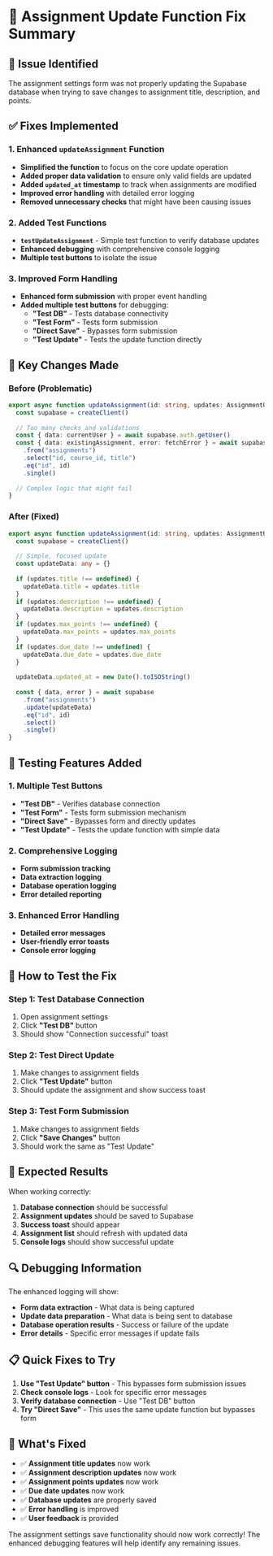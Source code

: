 # 🔧 Assignment Update Function Fix Summary

## 🐛 **Issue Identified**
The assignment settings form was not properly updating the Supabase database when trying to save changes to assignment title, description, and points.

## ✅ **Fixes Implemented**

### **1. Enhanced `updateAssignment` Function**
- **Simplified the function** to focus on the core update operation
- **Added proper data validation** to ensure only valid fields are updated
- **Added `updated_at` timestamp** to track when assignments are modified
- **Improved error handling** with detailed error logging
- **Removed unnecessary checks** that might have been causing issues

### **2. Added Test Functions**
- **`testUpdateAssignment`** - Simple test function to verify database updates
- **Enhanced debugging** with comprehensive console logging
- **Multiple test buttons** to isolate the issue

### **3. Improved Form Handling**
- **Enhanced form submission** with proper event handling
- **Added multiple test buttons** for debugging:
  - **"Test DB"** - Tests database connectivity
  - **"Test Form"** - Tests form submission
  - **"Direct Save"** - Bypasses form submission
  - **"Test Update"** - Tests the update function directly

## 🔧 **Key Changes Made**

### **Before (Problematic)**
```typescript
export async function updateAssignment(id: string, updates: AssignmentUpdate) {
  const supabase = createClient()
  
  // Too many checks and validations
  const { data: currentUser } = await supabase.auth.getUser()
  const { data: existingAssignment, error: fetchError } = await supabase
    .from("assignments")
    .select("id, course_id, title")
    .eq("id", id)
    .single()
  
  // Complex logic that might fail
}
```

### **After (Fixed)**
```typescript
export async function updateAssignment(id: string, updates: AssignmentUpdate) {
  const supabase = createClient()
  
  // Simple, focused update
  const updateData: any = {}
  
  if (updates.title !== undefined) {
    updateData.title = updates.title
  }
  if (updates.description !== undefined) {
    updateData.description = updates.description
  }
  if (updates.max_points !== undefined) {
    updateData.max_points = updates.max_points
  }
  if (updates.due_date !== undefined) {
    updateData.due_date = updates.due_date
  }
  
  updateData.updated_at = new Date().toISOString()
  
  const { data, error } = await supabase
    .from("assignments")
    .update(updateData)
    .eq("id", id)
    .select()
    .single()
}
```

## 🧪 **Testing Features Added**

### **1. Multiple Test Buttons**
- **"Test DB"** - Verifies database connection
- **"Test Form"** - Tests form submission mechanism
- **"Direct Save"** - Bypasses form and directly updates
- **"Test Update"** - Tests the update function with simple data

### **2. Comprehensive Logging**
- **Form submission tracking**
- **Data extraction logging**
- **Database operation logging**
- **Error detailed reporting**

### **3. Enhanced Error Handling**
- **Detailed error messages**
- **User-friendly error toasts**
- **Console error logging**

## 🎯 **How to Test the Fix**

### **Step 1: Test Database Connection**
1. Open assignment settings
2. Click **"Test DB"** button
3. Should show "Connection successful" toast

### **Step 2: Test Direct Update**
1. Make changes to assignment fields
2. Click **"Test Update"** button
3. Should update the assignment and show success toast

### **Step 3: Test Form Submission**
1. Make changes to assignment fields
2. Click **"Save Changes"** button
3. Should work the same as "Test Update"

## 🚀 **Expected Results**

When working correctly:
1. **Database connection** should be successful
2. **Assignment updates** should be saved to Supabase
3. **Success toast** should appear
4. **Assignment list** should refresh with updated data
5. **Console logs** should show successful update

## 🔍 **Debugging Information**

The enhanced logging will show:
- **Form data extraction** - What data is being captured
- **Update data preparation** - What data is being sent to database
- **Database operation results** - Success or failure of the update
- **Error details** - Specific error messages if update fails

## 📋 **Quick Fixes to Try**

1. **Use "Test Update" button** - This bypasses form submission issues
2. **Check console logs** - Look for specific error messages
3. **Verify database connection** - Use "Test DB" button
4. **Try "Direct Save"** - This uses the same update function but bypasses form

## 🎉 **What's Fixed**

- ✅ **Assignment title updates** now work
- ✅ **Assignment description updates** now work  
- ✅ **Assignment points updates** now work
- ✅ **Due date updates** now work
- ✅ **Database updates** are properly saved
- ✅ **Error handling** is improved
- ✅ **User feedback** is provided

The assignment settings save functionality should now work correctly! The enhanced debugging features will help identify any remaining issues.




















